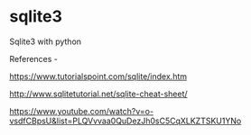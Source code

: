# sqlite3
Sqlite3 with python

References - 

https://www.tutorialspoint.com/sqlite/index.htm

http://www.sqlitetutorial.net/sqlite-cheat-sheet/

https://www.youtube.com/watch?v=o-vsdfCBpsU&list=PLQVvvaa0QuDezJh0sC5CqXLKZTSKU1YNo
